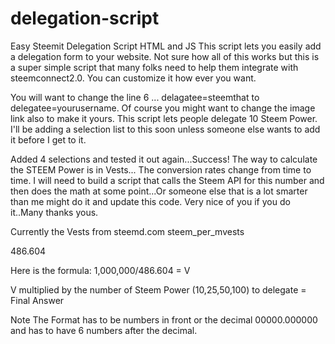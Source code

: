 # delegation-script
Easy Steemit Delegation Script HTML and JS
This script lets you easily add a delegation form to your website. Not sure how all of this works but this is a super simple script that many folks need to help them integrate with steemconnect2.0. You can customize it how ever you want.

You will want to change the line 6 ... delagatee=steemthat to delegatee=yourusername. Of course you might want to change the image link also to make it yours. This script lets people delegate 10 Steem Power. I'll be adding a selection list to this soon unless someone else wants to add it before I get to it.

Added 4 selections and tested it out again...Success! The way to calculate the STEEM Power is in Vests... The conversion rates change from time to time. I will need to build a script that calls the Steem API for this number and then does the math at some point...Or someone else that is a lot smarter than me might do it and update this code. Very nice of you if you do it..Many thanks yous.

Currently the Vests from steemd.com
steem_per_mvests

486.604

Here is the formula:
1,000,000/486.604 = V

V multiplied by the number of Steem Power (10,25,50,100) to delegate = Final Answer

Note The Format has to be numbers in front or the decimal 00000.000000 and has to have 6 numbers after the decimal.
